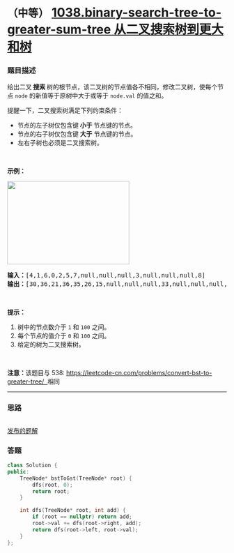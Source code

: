 # `（中等）` [1038.binary-search-tree-to-greater-sum-tree 从二叉搜索树到更大和树](https://leetcode-cn.com/problems/binary-search-tree-to-greater-sum-tree/)

### 题目描述
<p>给出二叉<strong> 搜索 </strong>树的根节点，该二叉树的节点值各不相同，修改二叉树，使每个节点 <code>node</code>&nbsp;的新值等于原树中大于或等于&nbsp;<code>node.val</code>&nbsp;的值之和。</p>

<p>提醒一下，二叉搜索树满足下列约束条件：</p>

<ul>
	<li>节点的左子树仅包含键<strong> 小于 </strong>节点键的节点。</li>
	<li>节点的右子树仅包含键<strong> 大于</strong> 节点键的节点。</li>
	<li>左右子树也必须是二叉搜索树。</li>
</ul>

<p>&nbsp;</p>

<p><strong>示例：</strong></p>

<p><strong><img style="height: 191px; width: 280px;" src="https://assets.leetcode-cn.com/aliyun-lc-upload/uploads/2019/05/03/tree.png" alt=""></strong></p>

<pre><strong>输入：</strong>[4,1,6,0,2,5,7,null,null,null,3,null,null,null,8]
<strong>输出：</strong>[30,36,21,36,35,26,15,null,null,null,33,null,null,null,8]
</pre>

<p>&nbsp;</p>

<p><strong>提示：</strong></p>

<ol>
	<li>树中的节点数介于 <code>1</code> 和 <code>100</code> 之间。</li>
	<li>每个节点的值介于&nbsp;<code>0</code> 和&nbsp;<code>100</code>&nbsp;之间。</li>
	<li>给定的树为二叉搜索树。</li>
</ol>

<p>&nbsp;</p>

<p><strong>注意：</strong>该题目与 538:&nbsp;<a href="https://leetcode-cn.com/problems/convert-bst-to-greater-tree/">https://leetcode-cn.com/problems/convert-bst-to-greater-tree/&nbsp; </a>相同</p>


---
### 思路
```
```

[发布的题解](https://leetcode-cn.com/problems/binary-search-tree-to-greater-sum-tree/solution/greater-sum-tree-by-ikaruga/)

### 答题
``` C++
class Solution {
public:
    TreeNode* bstToGst(TreeNode* root) {
        dfs(root, 0);
        return root;
    }

    int dfs(TreeNode* root, int add) {
        if (root == nullptr) return add;
        root->val += dfs(root->right, add);
        return dfs(root->left, root->val);
    }
};
```




